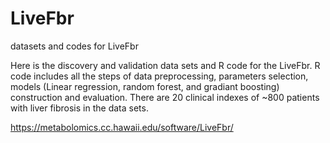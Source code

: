 # LiveFbr
datasets and codes for LiveFbr

Here is the discovery and validation data sets and R code for the LiveFbr.
R code includes all the steps of data preprocessing, parameters selection, models (Linear regression, random forest, and gradiant boosting) construction and evaluation.
There are 20 clinical indexes of ~800 patients with liver fibrosis in the data sets. 

https://metabolomics.cc.hawaii.edu/software/LiveFbr/ 
